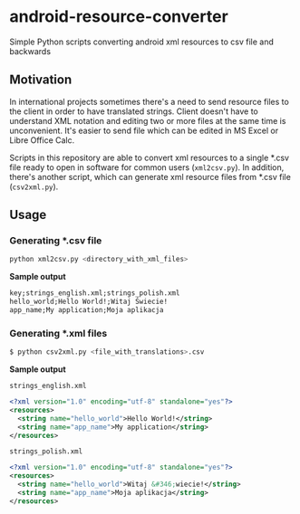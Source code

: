 # android-resource-converter
Simple Python scripts converting android xml resources to csv file and backwards

Motivation
----------
In international projects sometimes there's a need to send resource files to the client in order to have translated strings. Client doesn't have to understand XML notation and editing two or more files at the same time is unconvenient. It's easier to send file which can be edited in MS Excel or Libre Office Calc.

Scripts in this repository are able to convert xml resources to a single *.csv file ready to open in software for common users (`xml2csv.py`). In addition, there's another script, which can generate xml resource files from *.csv file (`csv2xml.py`).

Usage
-----

### Generating *.csv file

```python
python xml2csv.py <directory_with_xml_files>
```

**Sample output**

```txt
key;strings_english.xml;strings_polish.xml
hello_world;Hello World!;Witaj Świecie!
app_name;My application;Moja aplikacja
```

### Generating *.xml files

```python
$ python csv2xml.py <file_with_translations>.csv
```

**Sample output**

`strings_english.xml`

```xml
<?xml version="1.0" encoding="utf-8" standalone="yes"?>
<resources>
  <string name="hello_world">Hello World!</string>
  <string name="app_name">My application</string>
</resources>
```

`strings_polish.xml`

```xml
<?xml version="1.0" encoding="utf-8" standalone="yes"?>
<resources>
  <string name="hello_world">Witaj &#346;wiecie!</string>
  <string name="app_name">Moja aplikacja</string>
</resources>
```


